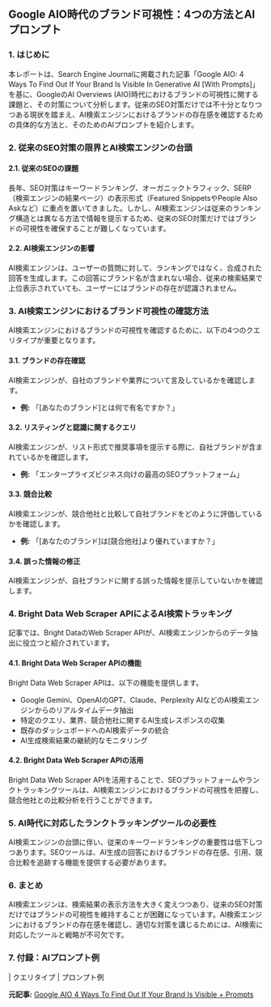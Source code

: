 ## Google AIO時代のブランド可視性：4つの方法とAIプロンプト

### 1. はじめに

本レポートは、Search Engine Journalに掲載された記事「Google AIO: 4 Ways To Find Out If Your Brand Is Visible In Generative AI [With Prompts]」を基に、GoogleのAI Overviews (AIO)時代におけるブランドの可視性に関する課題と、その対策について分析します。従来のSEO対策だけでは不十分となりつつある現状を踏まえ、AI検索エンジンにおけるブランドの存在感を確認するための具体的な方法と、そのためのAIプロンプトを紹介します。

### 2. 従来のSEO対策の限界とAI検索エンジンの台頭

#### 2.1. 従来のSEOの課題

長年、SEO対策はキーワードランキング、オーガニックトラフィック、SERP（検索エンジンの結果ページ）の表示形式（Featured SnippetsやPeople Also Askなど）に重点を置いてきました。しかし、AI検索エンジンは従来のランキング構造とは異なる方法で情報を提示するため、従来のSEO対策だけではブランドの可視性を確保することが難しくなっています。

#### 2.2. AI検索エンジンの影響

AI検索エンジンは、ユーザーの質問に対して、ランキングではなく、合成された回答を生成します。この回答にブランド名が含まれない場合、従来の検索結果で上位表示されていても、ユーザーにはブランドの存在が認識されません。

### 3. AI検索エンジンにおけるブランド可視性の確認方法

AI検索エンジンにおけるブランドの可視性を確認するために、以下の4つのクエリタイプが重要となります。

#### 3.1. ブランドの存在確認

AI検索エンジンが、自社のブランドや業界について言及しているかを確認します。

* **例:** 「[あなたのブランド]とは何で有名ですか？」

#### 3.2. リスティングと認識に関するクエリ

AI検索エンジンが、リスト形式で推奨事項を提示する際に、自社ブランドが含まれているかを確認します。

* **例:** 「エンタープライズビジネス向けの最高のSEOプラットフォーム」

#### 3.3. 競合比較

AI検索エンジンが、競合他社と比較して自社ブランドをどのように評価しているかを確認します。

* **例:** 「[あなたのブランド]は[競合他社]より優れていますか？」

#### 3.4. 誤った情報の修正

AI検索エンジンが、自社ブランドに関する誤った情報を提示していないかを確認します。

### 4. Bright Data Web Scraper APIによるAI検索トラッキング

記事では、Bright DataのWeb Scraper APIが、AI検索エンジンからのデータ抽出に役立つと紹介されています。

#### 4.1. Bright Data Web Scraper APIの機能

Bright Data Web Scraper APIは、以下の機能を提供します。

* Google Gemini、OpenAIのGPT、Claude、Perplexity AIなどのAI検索エンジンからのリアルタイムデータ抽出
* 特定のクエリ、業界、競合他社に関するAI生成レスポンスの収集
* 既存のダッシュボードへのAI検索データの統合
* AI生成検索結果の継続的なモニタリング

#### 4.2. Bright Data Web Scraper APIの活用

Bright Data Web Scraper APIを活用することで、SEOプラットフォームやランクトラッキングツールは、AI検索エンジンにおけるブランドの可視性を把握し、競合他社との比較分析を行うことができます。

### 5. AI時代に対応したランクトラッキングツールの必要性

AI検索エンジンの台頭に伴い、従来のキーワードランキングの重要性は低下しつつあります。SEOツールは、AI生成の回答におけるブランドの存在感、引用、競合比較を追跡する機能を提供する必要があります。

### 6. まとめ

AI検索エンジンは、検索結果の表示方法を大きく変えつつあり、従来のSEO対策だけではブランドの可視性を維持することが困難になっています。AI検索エンジンにおけるブランドの存在感を確認し、適切な対策を講じるためには、AI検索に対応したツールと戦略が不可欠です。

### 7. 付録：AIプロンプト例

| クエリタイプ | プロンプト例 

**元記事:** [Google AIO 4 Ways To Find Out If Your Brand Is Visible + Prompts](https://www.searchenginejournal.com/google-aio-serp-rankings-brightdata-spa/541172/)
